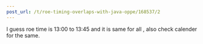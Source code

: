 ```yaml
---
post_url: /t/roe-timing-overlaps-with-java-oppe/168537/2
---
```

I guess roe time is 13:00 to 13:45 and it is same for all , also check calender for the same.
